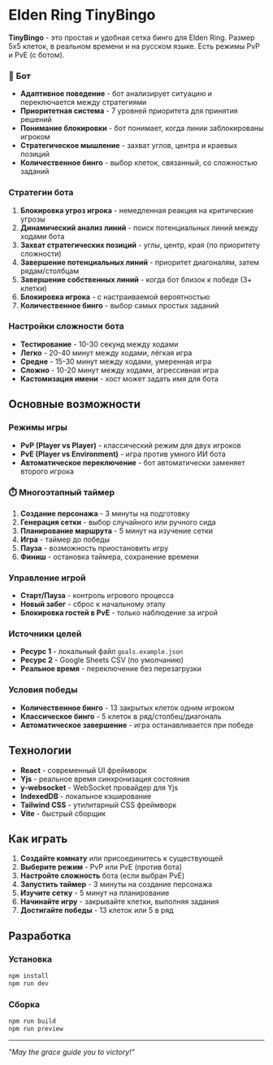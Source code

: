 # Elden Ring TinyBingo

**TinyBingo** - это простая и удобная сетка бинго для Elden Ring. Размер 5х5 клеток, в реальном времени и на русском языке. Есть режимы PvP и PvE (с ботом).


### 🤖 **Бот**
- **Адаптивное поведение** - бот анализирует ситуацию и переключается между стратегиями
- **Приоритетная система** - 7 уровней приоритета для принятия решений
- **Понимание блокировки** - бот понимает, когда линии заблокированы игроком
- **Стратегическое мышление** - захват углов, центра и краевых позиций
- **Количественное бинго** - выбор клеток, связанный, со сложностью заданий

### **Стратегии бота**
1. **Блокировка угроз игрока** - немедленная реакция на критические угрозы
2. **Динамический анализ линий** - поиск потенциальных линий между ходами бота
3. **Захват стратегических позиций** - углы, центр, края (по приоритету сложности)
4. **Завершение потенциальных линий** - приоритет диагоналям, затем рядам/столбцам
5. **Завершение собственных линий** - когда бот близок к победе (3+ клетки)
6. **Блокировка игрока** - с настраиваемой вероятностью
7. **Количественное бинго** - выбор самых простых заданий

### **Настройки сложности бота**
- **Тестирование** - 10-30 секунд между ходами
- **Легко** - 20-40 минут между ходами, лёгкая игра
- **Средне** - 15-30 минут между ходами, умеренная игра  
- **Сложно** - 10-20 минут между ходами, агрессивная игра
- **Кастомизация имени** - хост может задать имя для бота

## Основные возможности

### **Режимы игры**
- **PvP (Player vs Player)** - классический режим для двух игроков
- **PvE (Player vs Environment)** - игра против умного ИИ бота
- **Автоматическое переключение** - бот автоматически заменяет второго игрока

### ⏱️ **Многоэтапный таймер**
1. **Создание персонажа** - 3 минуты на подготовку
2. **Генерация сетки** - выбор случайного или ручного сида
3. **Планирование маршрута** - 5 минут на изучение сетки
4. **Игра** - таймер до победы
5. **Пауза** - возможность приостановить игру
6. **Финиш** - остановка таймера, сохранение времени

### **Управление игрой**
- **Старт/Пауза** - контроль игрового процесса
- **Новый забег** - сброс к начальному этапу
- **Блокировка гостей в PvE** - только наблюдение за игрой

### **Источники целей**
- **Ресурс 1** - локальный файл `goals.example.json`
- **Ресурс 2** - Google Sheets CSV (по умолчанию)
- **Реальное время** - переключение без перезагрузки

### **Условия победы**
- **Количественное бинго** - 13 закрытых клеток одним игроком
- **Классическое бинго** - 5 клеток в ряд/столбец/диагональ
- **Автоматическое завершение** - игра останавливается при победе

## Технологии

- **React** - современный UI фреймворк
- **Yjs** - реальное время синхронизация состояния
- **y-websocket** - WebSocket провайдер для Yjs
- **IndexedDB** - локальное кэширование
- **Tailwind CSS** - утилитарный CSS фреймворк
- **Vite** - быстрый сборщик


## Как играть

1. **Создайте комнату** или присоединитесь к существующей
2. **Выберите режим** - PvP или PvE (против бота)
3. **Настройте сложность** бота (если выбран PvE)
4. **Запустить таймер** - 3 минуты на создание персонажа
5. **Изучите сетку** - 5 минут на планирование
6. **Начинайте игру** - закрывайте клетки, выполняя задания
7. **Достигайте победы** - 13 клеток или 5 в ряд

## Разработка

### Установка
```bash
npm install
npm run dev
```

### Сборка
```bash
npm run build
npm run preview
```


---

*"May the grace guide you to victory!"* 
